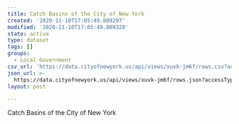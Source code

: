 ```yaml
---
title: Catch Basins of the City of New York
created: '2020-11-10T17:05:49.009297'
modified: '2020-11-10T17:05:49.009328'
state: active
type: dataset
tags: []
groups:
  - Local Government
csv_url: 'https://data.cityofnewyork.us/api/views/xuvk-jm6f/rows.csv?accessType=DOWNLOAD'
json_url: >-
  https://data.cityofnewyork.us/api/views/xuvk-jm6f/rows.json?accessType=DOWNLOAD
layout: post

---
```

Catch Basins of the City of New York
